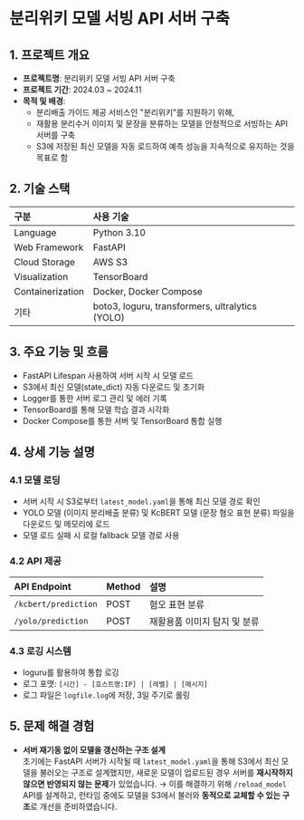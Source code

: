 # 분리위키 모델 서빙 API 서버 구축

## 1. 프로젝트 개요

- **프로젝트명**: 분리위키 모델 서빙 API 서버 구축
- **프로젝트 기간**: 2024.03 ~ 2024.11
- **목적 및 배경**:
  - 분리배출 가이드 제공 서비스인 "분리위키"를 지원하기 위해,
  - 재활용 분리수거 이미지 및 문장을 분류하는 모델을 안정적으로 서빙하는 API 서버를 구축
  - S3에 저장된 최신 모델을 자동 로드하여 예측 성능을 지속적으로 유지하는 것을 목표로 함



## 2. 기술 스택

| 구분 | 사용 기술 |
|:---|:---|
| Language | Python 3.10 |
| Web Framework | FastAPI |
| Cloud Storage | AWS S3 |
| Visualization | TensorBoard |
| Containerization | Docker, Docker Compose |
| 기타 | boto3, loguru, transformers, ultralytics (YOLO) |



## 3. 주요 기능 및 흐름

- FastAPI Lifespan 사용하여 서버 시작 시 모델 로드
- S3에서 최신 모델(state_dict) 자동 다운로드 및 초기화
- Logger를 통한 서버 로그 관리 및 에러 기록
- TensorBoard를 통해 모델 학습 결과 시각화
- Docker Compose를 통한 서버 및 TensorBoard 통합 실행

## 4. 상세 기능 설명

### 4.1 모델 로딩
- 서버 시작 시 S3로부터 `latest_model.yaml`을 통해 최신 모델 경로 확인
- YOLO 모델 (이미지 분리배출 분류) 및 KcBERT 모델 (문장 혐오 표현 분류) 파일을 다운로드 및 메모리에 로드
- 모델 로드 실패 시 로컬 fallback 모델 경로 사용

### 4.2 API 제공

| API Endpoint | Method | 설명 |
|:---|:---|:---|
| `/kcbert/prediction` | POST | 혐오 표현 분류 |
| `/yolo/prediction` | POST | 재활용품 이미지 탐지 및 분류 |

### 4.3 로깅 시스템
- loguru를 활용하여 통합 로깅
- 로그 포맷: `[시간] - [호스트명:IP] | [레벨] | [메시지]`
- 로그 파일은 `logfile.log`에 저장, 3일 주기로 롤링


## 5. 문제 해결 경험

* **서버 재기동 없이 모델을 갱신하는 구조 설계**   
  초기에는 FastAPI 서버가 시작될 때 `latest_model.yaml`을 통해 S3에서 최신 모델을 불러오는 구조로 설계했지만, 새로운 모델이 업로드된 경우 서버를 **재시작하지 않으면 반영되지 않는 문제**가 있었습니다.
  → 이를 해결하기 위해 `/reload_model` API를 설계하고, 런타임 중에도 모델을 S3에서 불러와 **동적으로 교체할 수 있는 구조**로 개선을 준비하였습니다.



